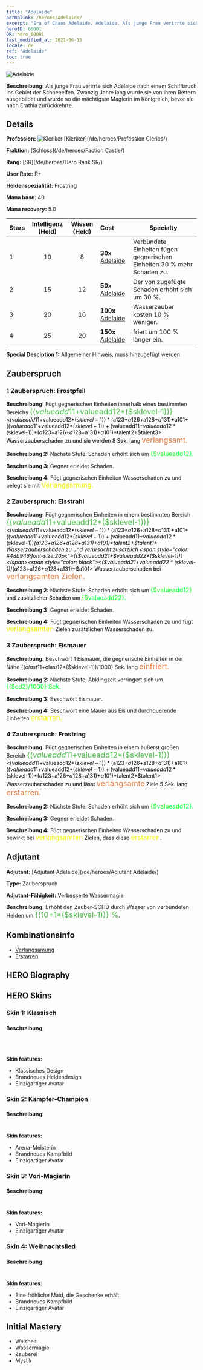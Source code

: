 ```yaml
---
title: "Adelaide"
permalink: /heroes/Adelaide/
excerpt: "Era of Chaos Adelaide. Adelaide. Als junge Frau verirrte sich Adelaide nach einem Schiffbruch ins Gebiet der Schneeelfen. Zwanzig Jahre lang wurde sie von ihren Rettern ausgebildet und wurde so die mächtigste Magierin im Königreich, bevor sie nach Erathia zurückkehrte."
heroID: 60001
QR: hero_60001
last_modified_at: 2021-06-15
locale: de
ref: "Adelaide"
toc: true
---
```

  ![Adelaide](/images/h/h_Adelaide.jpg)

 **Beschreibung:** Als junge Frau verirrte sich Adelaide nach einem Schiffbruch ins Gebiet der Schneeelfen. Zwanzig Jahre lang wurde sie von ihren Rettern ausgebildet und wurde so die mächtigste Magierin im Königreich, bevor sie nach Erathia zurückkehrte.
## Details
 **Profession:** ![Kleriker](/images/h/h_prof_2.png)  [Kleriker](/de/heroes/Profession Clerics/)

 **Fraktion:** [Schloss](/de/heroes/Faction Castle/)

 **Rang:** [SR](/de/heroes/Hero Rank SR/)

 **User Rate:** R+

 **Heldenspezialität:** Frostring

 **Mana base:** 40

 **Mana recovery:** 5.0


  | Stars | Intelligenz (Held) | Wissen (Held) | Cost |     Specialty     |
  |---------|:---------------:|:---------------:|:--|--------------------|
  |    1    | 10 | 8 | **30x** [Adelaide](/ItemsDE/her_359/) | Verbündete Einheiten fügen <erstarrten> gegnerischen Einheiten 30 % mehr Schaden zu. |
  |    2    | 15 | 12 | **50x** [Adelaide](/ItemsDE/her_359/) | Der von <Frostring> zugefügte Schaden erhöht sich um 30 %. |
  |    3    | 20 | 16 | **100x** [Adelaide](/ItemsDE/her_359/) | Wasserzauber kosten 10 % weniger. |
  |    4    | 25 | 20 | **150x** [Adelaide](/ItemsDE/her_359/) | <Frostring> friert um 100 % länger ein. |

 **Special Desciption 1:** Allgemeiner Hinweis, muss hinzugefügt werden

## Zauberspruch
### 1 Zauberspruch: Frostpfeil
 **Beschreibung:** Fügt gegnerischen Einheiten innerhalb eines bestimmten Bereichs <span style="color: #48b946;font-size:20px">{($valueadd11+$valueadd12*($sklevel-1))}</span><span style="color: black"><($valueadd11+$valueadd12*($sklevel-1))*($a123+$a126+$a128+$a131)+$a101+(($valueadd11+$valueadd12*($sklevel-1))+($valueadd11+$valueadd12*($sklevel-1))*($a123+$a126+$a128+$a131)+$a101)*$talent2+$talent3> Wasserzauberschaden zu und sie werden 8 Sek. lang <span style="color: #e07c44;font-size:20px">verlangsamt.</span><span style="color: black">

 **Beschreibung 2:** Nächste Stufe: Schaden erhöht sich um <span style="color: #00ff22;font-size:16px">{$valueadd12}.</span><span style="color: black">

 **Beschreibung 3:** Gegner erleidet Schaden.

 **Beschreibung 4:** Fügt gegnerischen Einheiten Wasserschaden zu und belegt sie mit <span style="color: #f0f000;font-size:18px">Verlangsamung.</span><span style="color: black">

### 2 Zauberspruch: Eisstrahl
 **Beschreibung:** Fügt gegnerischen Einheiten in einem bestimmten Bereich <span style="color: #48b946;font-size:20px">{($valueadd11+$valueadd12*($sklevel-1))}</span><span style="color: black"><($valueadd11+$valueadd12*($sklevel-1))*($a123+$a126+$a128+$a131)+$a101+(($valueadd11+$valueadd12*($sklevel-1))+($valueadd11+$valueadd12*($sklevel-1))*($a123+$a126+$a128+$a131)+$a101)*$talent2+$talent1> Wasserzauberschaden zu und verursacht zusätzlich <span style="color: #48b946;font-size:20px">{($valueadd21+$valueadd22*($sklevel-1))}</span><span style="color: black"><($valueadd21+$valueadd22*($sklevel-1))*($a123+$a126+$a128+$a131)+$a101> Wasserzauberschaden bei <span style="color: #e07c44;font-size:20px">verlangsamten Zielen.</span><span style="color: black">

 **Beschreibung 2:** Nächste Stufe: Schaden erhöht sich um <span style="color: #00ff22;font-size:16px">{$valueadd12}</span><span style="color: black"> und zusätzlicher Schaden um <span style="color: #00ff22;font-size:16px">{$valueadd22}.</span><span style="color: black">

 **Beschreibung 3:** Gegner erleidet Schaden.

 **Beschreibung 4:** Fügt gegnerischen Einheiten Wasserschaden zu und fügt <span style="color: #f0f000;font-size:18px">verlangsamten</span><span style="color: black"> Zielen zusätzlichen Wasserschaden zu.<span style="color: #48b946;font-size:20px"></span><span style="color: black">

### 3 Zauberspruch: Eismauer
 **Beschreibung:** Beschwört 1 Eismauer, die gegnerische Einheiten in der Nähe {($olast11+$olast12*($sklevel-1))/1000} Sek. lang <span style="color: #e07c44;font-size:20px">einfriert.</span><span style="color: black">

 **Beschreibung 2:** Nächste Stufe: Abklingzeit verringert sich um <span style="color: #00ff22;font-size:16px">{($cd2)/1000} Sek.</span><span style="color: black">

 **Beschreibung 3:** Beschwört Eismauer.

 **Beschreibung 4:** Beschwört eine Mauer aus Eis und durchquerende Einheiten <span style="color: #f0f000;font-size:18px">erstarren.</span><span style="color: black">

### 4 Zauberspruch: Frostring
 **Beschreibung:** Fügt gegnerischen Einheiten in einem äußerst großen Bereich <span style="color: #48b946;font-size:20px">{($valueadd11+$valueadd12*($sklevel-1))}</span><span style="color: black"><($valueadd11+$valueadd12*($sklevel-1))*($a123+$a126+$a128+$a131)+$a101+(($valueadd11+$valueadd12*($sklevel-1))+($valueadd11+$valueadd12*($sklevel-1))*($a123+$a126+$a128+$a131)+$a101)*$talent2+$talent1> Wasserzauberschaden zu und lässt <span style="color: #e07c44;font-size:20px">verlangsamte</span><span style="color: black"> Ziele 5 Sek. lang <span style="color: #e07c44;font-size:20px">erstarren.</span><span style="color: black">

 **Beschreibung 2:** Nächste Stufe: Schaden erhöht sich um <span style="color: #00ff22;font-size:16px">{$valueadd12}.</span><span style="color: black">

 **Beschreibung 3:** Gegner erleidet Schaden.

 **Beschreibung 4:** Fügt gegnerischen Einheiten Wasserschaden zu und bewirkt bei <span style="color: #f0f000;font-size:18px">verlangsamten</span><span style="color: black"> Zielen, dass diese <span style="color: #f0f000;font-size:18px">erstarren</span><span style="color: black">.


## Adjutant

 **Adjutant:**  [Adjutant Adelaide](/de/heroes/Adjutant Adelaide/) 

 **Type:**  Zauberspruch 

 **Adjutant-Fähigkeit:**  Verbesserte Wassermagie 

 **Beschreibung:** Erhöht den Zauber-SCHD durch Wasser von verbündeten Helden um <span style="color: #48b946;font-size:20px">{(10+1*($sklevel-1))} %</span><span style="color: black">.

## Kombinationsinfo

* [Verlangsamung](/de/combination/Verlangsamung/) 
* [Erstarren](/de/combination/Erstarren/) 

## HERO Biography

## HERO Skins
### Skin 1: **Klassisch**

 **Beschreibung:** <span style="color: #ffffff;font-size:20px">Ich bin aus meinem Eisparadies zurückgekehrt, doch in der Welt sind Jahrzehnte vergangen.</span>

 **Skin features:** 

   - Klassisches Design
   - Brandneues Heldendesign
   - Einzigartiger Avatar

### Skin 2: **Kämpfer-Champion**

 **Beschreibung:** <span style="color: #ffffff;font-size:20px">Eine Heldin unter Helden und Champion der Arena! </span>

 **Skin features:** 

   - Arena-Meisterin
   - Brandneues Kampfbild
   - Einzigartiger Avatar

### Skin 3: **Vori-Magierin**

 **Beschreibung:** <span style="color: #ffffff;font-size:20px">Niemand hat je den Winter von Vori überlebt.</span>

 **Skin features:** 

   - Vori-Magierin
   - Einzigartiger Avatar

### Skin 4: **Weihnachtslied**

 **Beschreibung:** <span style="color: #ffffff;font-size:20px">Nach einem langen Jahr öffnen und verschließen wir unsere Herzen nur zu dieser Zeit.</span>

 **Skin features:** 

   - Eine fröhliche Maid, die Geschenke erhält
   - Brandneues Kampfbild
   - Einzigartiger Avatar


## Initial Mastery
   - Weisheit
   - Wassermagie
   - Zauberei
   - Mystik
